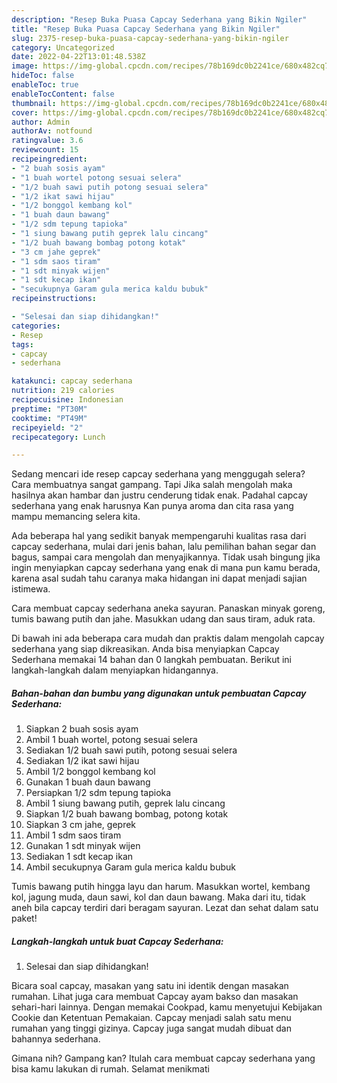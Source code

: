 ```yaml
---
description: "Resep Buka Puasa Capcay Sederhana yang Bikin Ngiler"
title: "Resep Buka Puasa Capcay Sederhana yang Bikin Ngiler"
slug: 2375-resep-buka-puasa-capcay-sederhana-yang-bikin-ngiler
category: Uncategorized
date: 2022-04-22T13:01:48.538Z
image: https://img-global.cpcdn.com/recipes/78b169dc0b2241ce/680x482cq70/capcay-sederhana-foto-resep-utama.jpg
hideToc: false
enableToc: true
enableTocContent: false
thumbnail: https://img-global.cpcdn.com/recipes/78b169dc0b2241ce/680x482cq70/capcay-sederhana-foto-resep-utama.jpg
cover: https://img-global.cpcdn.com/recipes/78b169dc0b2241ce/680x482cq70/capcay-sederhana-foto-resep-utama.jpg
author: Admin
authorAv: notfound
ratingvalue: 3.6
reviewcount: 15
recipeingredient:
- "2 buah sosis ayam"
- "1 buah wortel potong sesuai selera"
- "1/2 buah sawi putih potong sesuai selera"
- "1/2 ikat sawi hijau"
- "1/2 bonggol kembang kol"
- "1 buah daun bawang"
- "1/2 sdm tepung tapioka"
- "1 siung bawang putih geprek lalu cincang"
- "1/2 buah bawang bombag potong kotak"
- "3 cm jahe geprek"
- "1 sdm saos tiram"
- "1 sdt minyak wijen"
- "1 sdt kecap ikan"
- "secukupnya Garam gula merica kaldu bubuk"
recipeinstructions:

- "Selesai dan siap dihidangkan!"
categories:
- Resep
tags:
- capcay
- sederhana

katakunci: capcay sederhana 
nutrition: 219 calories
recipecuisine: Indonesian
preptime: "PT30M"
cooktime: "PT49M"
recipeyield: "2"
recipecategory: Lunch

---
```



Sedang mencari ide resep capcay sederhana yang menggugah selera? Cara membuatnya sangat gampang. Tapi Jika salah mengolah maka hasilnya akan hambar dan justru cenderung tidak enak. Padahal capcay sederhana yang enak harusnya Kan punya aroma dan cita rasa yang mampu memancing selera kita.


Ada beberapa hal yang sedikit banyak mempengaruhi kualitas rasa dari capcay sederhana, mulai dari jenis bahan, lalu pemilihan bahan segar dan bagus, sampai cara mengolah dan menyajikannya. Tidak usah bingung jika ingin menyiapkan capcay sederhana yang enak di mana pun kamu berada, karena asal sudah tahu caranya maka hidangan ini dapat menjadi sajian istimewa.

Cara membuat capcay sederhana aneka sayuran. Panaskan minyak goreng, tumis bawang putih dan jahe. Masukkan udang dan saus tiram, aduk rata.


Di bawah ini ada beberapa cara mudah dan praktis dalam mengolah capcay sederhana yang siap dikreasikan. Anda bisa menyiapkan Capcay Sederhana memakai 14 bahan dan 0 langkah pembuatan. Berikut ini langkah-langkah dalam menyiapkan hidangannya.

<!--inarticleads1-->

##### Bahan-bahan dan bumbu yang digunakan untuk pembuatan Capcay Sederhana:

1. Siapkan 2 buah sosis ayam
1. Ambil 1 buah wortel, potong sesuai selera
1. Sediakan 1/2 buah sawi putih, potong sesuai selera
1. Sediakan 1/2 ikat sawi hijau
1. Ambil 1/2 bonggol kembang kol
1. Gunakan 1 buah daun bawang
1. Persiapkan 1/2 sdm tepung tapioka
1. Ambil 1 siung bawang putih, geprek lalu cincang
1. Siapkan 1/2 buah bawang bombag, potong kotak
1. Siapkan 3 cm jahe, geprek
1. Ambil 1 sdm saos tiram
1. Gunakan 1 sdt minyak wijen
1. Sediakan 1 sdt kecap ikan
1. Ambil secukupnya Garam gula merica kaldu bubuk


Tumis bawang putih hingga layu dan harum. Masukkan wortel, kembang kol, jagung muda, daun sawi, kol dan daun bawang. Maka dari itu, tidak aneh bila capcay terdiri dari beragam sayuran. Lezat dan sehat dalam satu paket! 

<!--inarticleads2-->

##### Langkah-langkah untuk buat Capcay Sederhana:


1. Selesai dan siap dihidangkan!

Bicara soal capcay, masakan yang satu ini identik dengan masakan rumahan. Lihat juga cara membuat Capcay ayam bakso dan masakan sehari-hari lainnya. Dengan memakai Cookpad, kamu menyetujui Kebijakan Cookie dan Ketentuan Pemakaian. Capcay menjadi salah satu menu rumahan yang tinggi gizinya. Capcay juga sangat mudah dibuat dan bahannya sederhana. 

Gimana nih? Gampang kan? Itulah cara membuat capcay sederhana yang bisa kamu lakukan di rumah. Selamat menikmati

